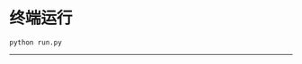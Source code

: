 # 终端运行

```shell
python run.py
```
***********************************************************************************************************************************************************************************************************************************************************************************************************************************************************************************************************************************************************************************************************************************************************************************************************************************************************************************************************************************************************************************************************************************************************************************************************************************